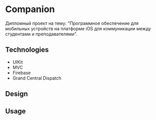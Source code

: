 # Companion
Дипломный проект на тему: "Программное обеспечение для мобильных устройств на платформе iOS для коммуникации между студентами и преподавателями".

## Technologies
+ UIKit
+ MVC
+ Firebase
+ Grand Central Dispatch

## Design

## Usage
